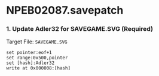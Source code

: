 # NPEB02087.savepatch

### 1. Update Adler32 for SAVEGAME.SVG (Required)

Target File: `SAVEGAME.SVG`

```
set pointer:eof+1
set range:0x500,pointer
set [hash]:Adler32
write at 0x000008:[hash]
```

